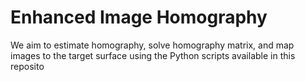 # Enhanced Image Homography

We aim to estimate homography, solve homography matrix, and map images to the target surface using the Python scripts available in this reposito